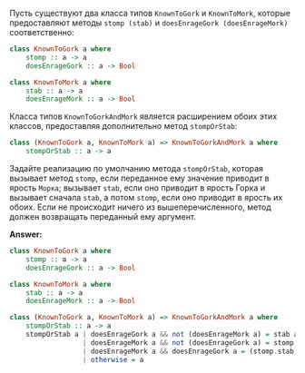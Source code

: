 Пусть существуют два класса типов ```KnownToGork``` и ```KnownToMork```,
которые предоставляют методы ```stomp (stab)``` и ```doesEnrageGork (doesEnrageMork)``` соответственно:
```haskell
class KnownToGork a where
    stomp :: a -> a
    doesEnrageGork :: a -> Bool

class KnownToMork a where
    stab :: a -> a
    doesEnrageMork :: a -> Bool
```
Класса типов ```KnownToGorkAndMork``` является расширением обоих этих классов, предоставляя дополнительно метод ```stompOrStab```:
```haskell
class (KnownToGork a, KnownToMork a) => KnownToGorkAndMork a where
    stompOrStab :: a -> a
```
Задайте реализацию по умолчанию метода ```stompOrStab```,
которая вызывает метод ```stomp```, если переданное ему значение приводит в
ярость ```Морка```; вызывает ```stab```, если оно приводит в ярость Горка и вызывает сначала
```stab```, а потом ```stomp```, если оно приводит в ярость их обоих. Если не происходит ничего из
вышеперечисленного, метод должен возвращать переданный ему аргумент.

**Answer:**

```haskell
class KnownToGork a where
    stomp :: a -> a
    doesEnrageGork :: a -> Bool

class KnownToMork a where
    stab :: a -> a
    doesEnrageMork :: a -> Bool

class (KnownToGork a, KnownToMork a) => KnownToGorkAndMork a where
    stompOrStab :: a -> a
    stompOrStab a | doesEnrageGork a && not (doesEnrageMork a) = stab a
                  | doesEnrageMork a && not (doesEnrageGork a) = stomp a
                  | doesEnrageMork a && doesEnrageGork a = (stomp.stab) a
                  | otherwise = a
```
